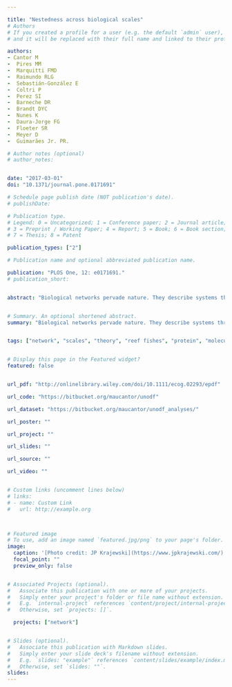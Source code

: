 ```yaml
---

title: "Nestedness across biological scales"
# Authors
# If you created a profile for a user (e.g. the default `admin` user), write the username (folder name) here
# and it will be replaced with their full name and linked to their profile.

authors:
- Cantor M
-  Pires MM
-  Marquitti FMD
-  Raimundo RLG
-  Sebastián-González E
-  Coltri P
-  Perez SI
-  Barneche DR
-  Brandt DYC
-  Nunes K
-  Daura-Jorge FG
-  Floeter SR
-  Meyer D
-  Guimarães Jr. PR.

# Author notes (optional)
# author_notes:


date: "2017-03-01"
doi: "10.1371/journal.pone.0171691"

# Schedule page publish date (NOT publication's date).
# publishDate:

# Publication type.
# Legend: 0 = Uncategorized; 1 = Conference paper; 2 = Journal article;
# 3 = Preprint / Working Paper; 4 = Report; 5 = Book; 6 = Book section;
# 7 = Thesis; 8 = Patent

publication_types: ["2"]

# Publication name and optional abbreviated publication name.

publication: "PLOS One, 12: e0171691."
# publication_short:


abstract: "Biological networks pervade nature. They describe systems throughout all levels of biological organization, from molecules regulating metabolism to species interactions that shape ecosystem dynamics. The network thinking revealed recurrent organizational patterns in complex biological systems, such as the formation of semi-independent groups of connected elements (modularity) and non-random distributions of interactions among elements. Other structural patterns, such as nestedness, have been primarily assessed in ecological networks formed by two non-overlapping sets of elements; information on its occurrence on other levels of organization is lacking. Nestedness occurs when interactions of less connected elements form proper subsets of the interactions of more connected elements. Only recently these properties began to be appreciated in one-mode networks (where all elements can interact) which describe a much wider variety of biological phenomena. Here, we compute nestedness in a diverse collection of one-mode networked systems from six different levels of biological organization depicting gene and protein interactions, complex phenotypes, animal societies, metapopulations, food webs and vertebrate metacommunities. Our findings suggest that nestedness emerge independently of interaction type or biological scale and reveal that disparate systems can share nested organization features characterized by inclusive subsets of interacting elements with decreasing connectedness. We primarily explore the implications of a nested structure for each of these studied systems, then theorize on how nested networks are assembled. We hypothesize that nestedness emerges across scales due to processes that, although system-dependent, may share a general compromise between two features: specificity (the number of interactions the elements of the system can have) and affinity (how these elements can be connected to each other). Our findings suggesting occurrence of nestedness throughout biological scales can stimulate the debate on how pervasive nestedness may be in nature, while the theoretical emergent principles can aid further research on commonalities of biological networks."


# Summary. An optional shortened abstract.
summary: "Biological networks pervade nature. They describe systems throughout all levels of biological organization, from molecules regulating metabolism to species interactions that shape ecosystem dynamics. The network thinking revealed recurrent organizational patterns in complex biological systems, such as the formation of semi-independent groups of connected elements (modularity) and non-random distributions of interactions among elements..."


tags: ["network", "scales", "theory", "reef fishes", "protein", "molecules", "population", "community", "R", "Open Science", "Reproducibility"]


# Display this page in the Featured widget?
featured: false


url_pdf: "http://onlinelibrary.wiley.com/doi/10.1111/ecog.02293/epdf"

url_code: "https://bitbucket.org/maucantor/unodf"

url_dataset: "https://bitbucket.org/maucantor/unodf_analyses/"

url_poster: ""

url_project: ""

url_slides: ""

url_source: ""

url_video: ""


# Custom links (uncomment lines below)
# links:
# - name: Custom Link
#   url: http://example.org



# Featured image
# To use, add an image named `featured.jpg/png` to your page's folder.
image:
  caption: '[Photo credit: JP Krajewski](https://www.jpkrajewski.com/)'
  focal_point: ""
  preview_only: false


# Associated Projects (optional).
#   Associate this publication with one or more of your projects.
#   Simply enter your project's folder or file name without extension.
#   E.g. `internal-project` references `content/project/internal-project/index.md`.
#   Otherwise, set `projects: []`.

  projects: ["network"]


# Slides (optional).
#   Associate this publication with Markdown slides.
#   Simply enter your slide deck's filename without extension.
#   E.g. `slides: "example"` references `content/slides/example/index.md`.
#   Otherwise, set `slides: ""`.
slides:
---
```



